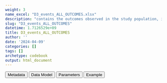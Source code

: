 ```yaml
---
weight: 3
name_excel: "D3_events_ALL_OUTCOMES.xlsx"
description: "contains the outcomes observed in the study population, including negative outcomes but excluding covid"
slug: "D3_events_ALL_OUTCOMES"
datetime: 1.7126529e+09
title: D3_events_ALL_OUTCOMES
author: ''
date: '2024-04-09'
categories: []
tags: []
archetype: codebook
output: html_document
---
```


<script src="/rmarkdown-libs/core-js/shim.min.js"></script>
<script src="/rmarkdown-libs/react/react.min.js"></script>
<script src="/rmarkdown-libs/react/react-dom.min.js"></script>
<script src="/rmarkdown-libs/reactwidget/react-tools.js"></script>
<script src="/rmarkdown-libs/htmlwidgets/htmlwidgets.js"></script>
<link href="/rmarkdown-libs/reactable/reactable.css" rel="stylesheet" />
<script src="/rmarkdown-libs/reactable-binding/reactable.js"></script>
<div class="tab">
<button class="tablinks" onclick="openCity(event, &#39;Metadata&#39;)" id="defaultOpen">Metadata</button>
<button class="tablinks" onclick="openCity(event, &#39;Data Model&#39;)">Data Model</button>
<button class="tablinks" onclick="openCity(event, &#39;Parameters&#39;)">Parameters</button>
<button class="tablinks" onclick="openCity(event, &#39;Example&#39;)">Example</button>
</div>
<div id="Metadata" class="tabcontent">
<div id="htmlwidget-1" class="reactable html-widget" style="width:auto;height:600px;"></div>
<script type="application/json" data-for="htmlwidget-1">{"x":{"tag":{"name":"Reactable","attribs":{"data":{"medatata_name":["Name of the dataset","Content of the dataset","Unit of observation","Dataset where the list of UoOs is fully listed and with 1 record per UoO","How many observations per UoO","Variables capturing the UoO","Primary key","Parameters",null,null,null,null,null,null,null,null,null,null,null,null],"metadata_content":["D3_events_ALL_outcomes","contains the outcomes observed in the study population, including negative outcomes but excluding covid","a person in the study population D4_study_population","D4_study_population","as many as the observed outcomes, starting 365 days before study_entry_date, >= 0","person_id",null,null,null,null,null,null,null,null,null,null,null,null,null,null]},"columns":[{"id":"medatata_name","name":"medatata_name","type":"character"},{"id":"metadata_content","name":"metadata_content","type":"character"}],"sortable":false,"searchable":true,"pagination":false,"highlight":true,"bordered":true,"striped":true,"style":{"maxWidth":1800},"height":"600px","dataKey":"c2fcf246d9b2d57bccc5ef841e2f95ca"},"children":[]},"class":"reactR_markup"},"evals":[],"jsHooks":[]}</script>
</div>
<div id="Data Model" class="tabcontent">
<div id="htmlwidget-2" class="reactable html-widget" style="width:auto;height:600px;"></div>
<script type="application/json" data-for="htmlwidget-2">{"x":{"tag":{"name":"Reactable","attribs":{"data":{"VarName":["person_id","date","type_outcome","meaning_renamed","codvar","event_record_vocabulary",null,null,null,null,null,null,null,null,null,null,null,null,null,null],"Description":["unique person identifier",null,null,null,null,null,null,null,null,null,null,null,null,null,null,null,null,null,null,null],"Format":["character","date","categorical","categorical","categorical","categorical",null,null,null,null,null,null,null,null,null,null,null,null,null,null],"Vocabulary":["from cdm persons",null,"the vocabulary is the content of the list \r\nc(OUTCOME_variables, CONTROL_variables,\"DEATH\"), that is,\r\nB_COAGDIS_AESI B_DIC_AESI B_HAEMOPHAGOLYNPHOHISTIO_AESI B_ITP_AESI B_TTS_AESI C_ARRH_AESI C_CAD_AESI C_MYOCARD_AESI C_PERICARD_AESI D_LIVERACUTE_AESI D_PANCRACUTE_AESI E_DM1_AESI E_THYROIDAUTOIMM_AESI E_THYROIDSUBACUTE_AESI G_KIACUTE_AESI Im_ANAPHYLAXIS_AESI Im_KAWASAKI_AESI M_RHABDOMYOLISIS_AESI N_ADEM_AESI N_BELLP_AESI N_CONVULGEN_AESI N_CVST_AESI N_GBS_AESI N_HEARINGLOSS_AESI N_MENINGOENC_AESI N_MYELITISTRANSV_AESI N_NARCOLEPSY_AESI N_STROKEHEMO_AESI O_DEATHSUDDEN_AESI O_MIS_AESI R_ARDS_AESI Sk_ERYTHMULTI_AESI Sk_SCAR_AESI SO_ANOSMIAAGEUSIA_AESI V_CHILBLAIN_AESI V_MICROANGIO_AESI V_THROMBOSISARTERIALALGOR_AESI V_VASCULITISSINGLEORG_AESI V_VTEALGORITHM_AESI C_VALVULAR_AESI D_DIVERTICULITIS_AESI D_GALLSTONES_AESI D_LIVERCIRRHOSIS_AESI E_GOUT_AESI G_UTI_AESI I_CLOSTRIDIUMD_AESI I_INFLUENZA_AESI Im_SJOGRENS_AESI M_FRACTURES_AESI M_OSTEOARTHRITIS_AESI M_OSTEOMYELITIS_AESI M_REACTIVEARTHRITIS_AESI Ment_ORGPSYCHOSIS_AESI N_TRIGEMINALNEURALGIA_AESI SO_CONJUNCTIVITIS_AESI SO_OTITISEXT_AESI V_RENOVASCULAR_AESI,DEATH","meanings of the EVENTS table of the data source, vocabulary in the INSTANCE table","the vocabulary is the codelist stored in concept_set_codes_our_study[[type_outcome]]","ICD9CM\r\nICD10\r\nSNOMED",null,null,null,null,null,null,null,null,null,null,null,null,null,null],"Parameters":[null,null,null,null,"if algorithm[type_outcome] == simple then: code in the record\r\notherwise: specified by the algorithm",null,null,null,null,null,null,null,null,null,null,null,null,null,null,null],"Notes and examples":[null,null,null,"in some data sources, in the previous steps some meanings have been discarded, based on a list specified in the parameter select_meanings_AESI which is assigned in 07_algorithm",null,null,null,null,null,null,null,null,null,null,null,null,null,null,null,null],"Source tables and variables":[null,null,null,null,null,null,null,null,null,null,null,null,null,null,null,null,null,null,null,null],"Retrieved":["yes","yes","yes","yes","yes","yes",null,null,null,null,null,null,null,null,null,null,null,null,null,null],"Calculated":[null,null,null,null,null,null,null,null,null,null,null,null,null,null,null,null,null,null,null,null],"Algorithm_id":[null,null,null,null,null,null,null,null,null,null,null,null,null,null,null,null,null,null,null,null],"Rule":[null,null,null,null,null,null,null,null,null,null,null,null,null,null,null,null,null,null,null,null]},"columns":[{"id":"VarName","name":"VarName","type":"character"},{"id":"Description","name":"Description","type":"character"},{"id":"Format","name":"Format","type":"character"},{"id":"Vocabulary","name":"Vocabulary","type":"character"},{"id":"Parameters","name":"Parameters","type":"character"},{"id":"Notes and examples","name":"Notes and examples","type":"character"},{"id":"Source tables and variables","name":"Source tables and variables","type":"logical"},{"id":"Retrieved","name":"Retrieved","type":"character"},{"id":"Calculated","name":"Calculated","type":"logical"},{"id":"Algorithm_id","name":"Algorithm_id","type":"logical"},{"id":"Rule","name":"Rule","type":"logical"}],"sortable":false,"searchable":true,"pagination":false,"highlight":true,"bordered":true,"striped":true,"style":{"maxWidth":1800},"height":"600px","dataKey":"60c702024e676cc30aa2778d001b43c2"},"children":[]},"class":"reactR_markup"},"evals":[],"jsHooks":[]}</script>
</div>
<div id="Parameters" class="tabcontent">
<div id="htmlwidget-3" class="reactable html-widget" style="width:auto;height:600px;"></div>
<script type="application/json" data-for="htmlwidget-3">{"x":{"tag":{"name":"Reactable","attribs":{"data":{"parameter in the variable name":[null,null,null,null,null,null,null,null,null,null,null,null,null,null,null,null,null,null,null,null],"values":[null,null,null,null,null,null,null,null,null,null,null,null,null,null,null,null,null,null,null,null],"name of macro":[null,null,null,null,null,null,null,null,null,null,null,null,null,null,null,null,null,null,null,null]},"columns":[{"id":"parameter in the variable name","name":"parameter in the variable name","type":"logical"},{"id":"values","name":"values","type":"logical"},{"id":"name of macro","name":"name of macro","type":"logical"}],"sortable":false,"searchable":true,"pagination":false,"highlight":true,"bordered":true,"striped":true,"style":{"maxWidth":1800},"height":"600px","dataKey":"f545894952d01490ab535e7af1d88bc2"},"children":[]},"class":"reactR_markup"},"evals":[],"jsHooks":[]}</script>
</div>
<div id="Example" class="tabcontent">
<div id="htmlwidget-4" class="reactable html-widget" style="width:auto;height:600px;"></div>
<script type="application/json" data-for="htmlwidget-4">{"x":{"tag":{"name":"Reactable","attribs":{"data":{"person_id":["P00079","P00869","P00983","P00983","P00983","P01668","P01668","P01668","P01668","P01818","P01818","P01818","P01818","P01441","P01441","P01587","P02245","P07158","P07158","P07158"],"date":["2019-06-11T00:00:00Z","2019-11-21T00:00:00Z","2020-03-29T00:00:00Z","2020-02-09T00:00:00Z","2020-03-29T00:00:00Z","2019-09-15T00:00:00Z","2019-09-15T00:00:00Z","2019-09-19T00:00:00Z","2019-09-19T00:00:00Z","2019-04-28T00:00:00Z","2019-04-28T00:00:00Z","2019-05-02T00:00:00Z","2019-05-02T00:00:00Z","2018-07-30T00:00:00Z","2018-07-13T00:00:00Z","2020-01-09T00:00:00Z","2019-08-28T00:00:00Z","2021-05-14T00:00:00Z","2021-05-30T00:00:00Z","2021-05-05T00:00:00Z"],"type_outcome":["B_COAGDIS_AESI","B_COAGDIS_AESI","B_COAGDIS_AESI","B_TTS_AESI","B_TTS_AESI","B_TTS_AESI","B_TTS_AESI","B_TTS_AESI","B_TTS_AESI","B_TTS_AESI","B_TTS_AESI","B_TTS_AESI","B_TTS_AESI","C_ARRH_AESI","C_ARRH_AESI","C_ARRH_AESI","C_ARRH_AESI","C_CAD_AESI","C_CAD_AESI","C_CAD_AESI"],"meaning_renamed":["hospitalisation_primary","emergency_room_diagnosis","emergency_room_diagnosis","hospitalisation_primary","emergency_room_diagnosis","emergency_room_diagnosis","emergency_room_diagnosis","hospitalisation_primary","hospitalisation_primary","hospitalisation_primary","hospitalisation_primary","hospitalisation_primary","hospitalisation_primary","exemption","exemption","emergency_room_diagnosis","emergency_room_diagnosis","emergency_room_diagnosis","emergency_room_diagnosis","hospitalisation_primary"],"codvar":[325,41519,43491,43401,43491,41519,41519,41519,41519,43491,43491,43401,43401,427,427,42731,42731,41091,41091,41031],"event_record_vocabulary":["ICD9CM","ICD9CM","ICD9CM","ICD9CM","ICD9CM","ICD9CM","ICD9CM","ICD9CM","ICD9CM","ICD9CM","ICD9CM","ICD9CM","ICD9CM","ICD9CM","ICD9CM","ICD9CM","ICD9CM","ICD9CM","ICD9CM","ICD9CM"]},"columns":[{"id":"person_id","name":"person_id","type":"character"},{"id":"date","name":"date","type":"Date"},{"id":"type_outcome","name":"type_outcome","type":"character"},{"id":"meaning_renamed","name":"meaning_renamed","type":"character"},{"id":"codvar","name":"codvar","type":"numeric"},{"id":"event_record_vocabulary","name":"event_record_vocabulary","type":"character"}],"sortable":false,"searchable":true,"pagination":false,"highlight":true,"bordered":true,"striped":true,"style":{"maxWidth":1800},"height":"600px","dataKey":"8e942e7c85064104b5ad25c93c1302b3"},"children":[]},"class":"reactR_markup"},"evals":[],"jsHooks":[]}</script>
</div>
